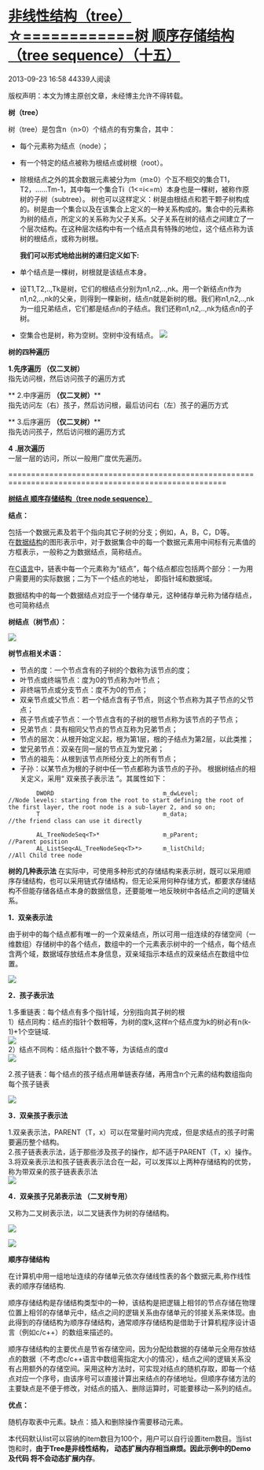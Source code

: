 # [非线性结构（tree）☆============树 顺序存储结构（tree sequence）（十五）][0]

2013-09-23 16:58  44339人阅读  

版权声明：本文为博主原创文章，未经博主允许不得转载。

**树（tree）**

树（tree）是包含n（n>0）个结点的有穷集合，其中：

* 每个元素称为结点（node）；
* 有一个特定的结点被称为根结点或树根（root）。
* 除根结点之外的其余数据元素被分为m（m≥0）个互不相交的集合T1，T2，……Tm-1，其中每一个集合Ti（1<=i<=m）本身也是一棵树，被称作原树的子树（subtree）。
  树也可以这样定义：树是由根结点和若干颗子树构成的。树是由一个集合以及在该集合上定义的一种关系构成的。集合中的元素称为树的结点，所定义的关系称为父子关系。父子关系在树的结点之间建立了一个层次结构。在这种层次结构中有一个结点具有特殊的地位，这个结点称为该树的根结点，或称为树根。

  
  **我们可以形式地给出树的递归定义如下:**

* 单个结点是一棵树，树根就是该结点本身。
* 设T1,T2,..,Tk是树，它们的根结点分别为n1,n2,..,nk。用一个新结点n作为n1,n2,..,nk的父亲，则得到一棵新树，结点n就是新树的根。我们称n1,n2,..,nk为一组兄弟结点，它们都是结点n的子结点。我们还称n1,n2,..,nk为结点n的子树。
* 空集合也是树，称为空树。空树中没有结点。
 ![][10]

**树的四种遍历**

**1.先序遍历 （仅二叉树）**  
   指先访问根，然后访问孩子的遍历方式  
   
**  2.中序遍历 **（仅二叉树）****   
   指先访问左（右）孩子，然后访问根，最后访问右（左）孩子的遍历方式  
  
**   3.后序遍历 **（仅二叉树）****  
   指先访问孩子，然后访问根的遍历方式  
  
 **4** **.层次遍历**  
   一层一层的访问，所以一般用广度优先遍历。

======================================================================================================

**[树结点 顺序存储结构（tree node sequence）][11]**

 **结点：**

 包括一个数据元素及若干个指向其它子树的分支；例如，A，B，C，D等。   
 在[数据结构][12]的图形表示中，对于数据集合中的每一个数据元素用中间标有元素值的方框表示，一般称之为数据结点，简称结点。

在[C语言][13]中，链表中每一个元素称为“结点”，每个结点都应包括两个部分：一为用户需要用的实际数据；二为下一个结点的地址， 即指针域和数据域。

数据结构中的每一个数据结点对应于一个储存单元，这种储存单元称为储存结点，也可简称结点

**树结点（树节点）：**

![][14]

**树节点相关术语：**

* 节点的度：一个节点含有的子树的个数称为该节点的度；
* 叶节点或终端节点：度为0的节点称为叶节点；
* 非终端节点或分支节点：度不为0的节点；
* 双亲节点或父节点：若一个结点含有子节点，则这个节点称为其子节点的父节点；
* 孩子节点或子节点：一个节点含有的子树的根节点称为该节点的子节点；
* 兄弟节点：具有相同父节点的节点互称为兄弟节点；
* 节点的层次：从根开始定义起，根为第1层，根的子结点为第2层，以此类推；
* 堂兄弟节点：双亲在同一层的节点互为堂兄弟；
* 节点的祖先：从根到该节点所经分支上的所有节点；
* 子孙：以某节点为根的子树中任一节点都称为该节点的子孙。
 根据树结点的相关定义，采用“ 双亲孩子表示法 ”。其属性如下：

```
        DWORD                               m_dwLevel;              //Node levels: starting from the root to start defining the root of the first layer, the root node is a sub-layer 2, and so on; 
        T                                   m_data;                 //the friend class can use it directly
    
        AL_TreeNodeSeq<T>*                  m_pParent;              //Parent position
        AL_ListSeq<AL_TreeNodeSeq<T>*>      m_listChild;            //All Child tree node
```
  
**树的几种表示法** 在实际中，可使用多种形式的存储结构来表示树，既可以采用顺序存储结构，也可以采用链式存储结构，但无论采用何种存储方式，都要求存储结构不但能存储各结点本身的数据信息，还要能唯一地反映树中各结点之间的逻辑关系。

**1．双亲表示法**

由于树中的每个结点都有唯一的一个双亲结点，所以可用一组连续的存储空间（一维数组）存储树中的各个结点，数组中的一个元素表示树中的一个结点，每个结点含两个域，数据域存放结点本身信息，双亲域指示本结点的双亲结点在数组中位置。

![][16]

**2．孩子表示法**

 1.多重链表：每个结点有多个指针域，分别指向其子树的根   
  1）结点同构：结点的指针个数相等，为树的度k,这样n个结点度为k的树必有n(k-1)+1个空链域.   
 ![][17]   
  2）结点不同构：结点指针个数不等，为该结点的度d   
  ![][18]   
  
 2.孩子链表：每个结点的孩子结点用单链表存储，再用含n个元素的结构数组指向每个孩子链表

![][19]

**3．双亲孩子表示法**

 1.双亲表示法，PARENT（T，x）可以在常量时间内完成，但是求结点的孩子时需要遍历整个结构。   
2.孩子链表表示法，适于那些涉及孩子的操作，却不适于PARENT（T，x）操作。  
3.将双亲表示法和孩子链表表示法合在一起，可以发挥以上两种存储结构的优势，称为带双亲的孩子链表表示法   
![][20]

**4．双亲孩子兄弟表示法 （二叉树专用）**

又称为二叉树表示法，以二叉链表作为树的存储结构。

![][21]

![][22]

**顺序存储结构**

在计算机中用一组地址连续的存储单元依次存储线性表的各个数据元素,称作线性表的顺序存储结构.

  
顺序存储结构是存储结构类型中的一种，该结构是把逻辑上相邻的节点存储在物理位置上相邻的存储单元中，结点之间的逻辑关系由存储单元的邻接关系来体现。由此得到的存储结构为顺序存储结构，通常顺序存储结构是借助于计算机程序设计语言（例如c/c++）的数组来描述的。

  
顺序存储结构的主要优点是节省存储空间，因为分配给数据的存储单元全用存放结点的数据（不考虑c/c++语言中数组需指定大小的情况），结点之间的逻辑关系没有占用额外的存储空间。采用这种方法时，可实现对结点的随机存取，即每一个结点对应一个序号，由该序号可以直接计算出来结点的存储地址。但顺序存储方法的主要缺点是不便于修改，对结点的插入、删除运算时，可能要移动一系列的结点。

**优点：**

随机存取表中元素。缺点：插入和删除操作需要移动元素。

  
本代码默认list可以容纳的item数目为100个，用户可以自行设置item数目。当list饱和时，**由于Tree是非线性结构， 动态扩展内存相当麻烦。因此示例中的Demo及代码 将不会动态扩展内存**。

[0]: /xiaoting451292510/article/details/11938215
[10]: http://img.blog.csdn.net/20130923165350734
[11]: http://blog.csdn.net/xiaoting451292510/article/details/11927641
[12]: http://lib.csdn.net/base/datastructure
[13]: http://lib.csdn.net/base/c
[14]: http://img.blog.csdn.net/20130920104934500
[15]: #
[16]: http://img.blog.csdn.net/20130923133857328
[17]: http://img.blog.csdn.net/20130923134124000
[18]: http://img.blog.csdn.net/20130923134139343
[19]: http://img.blog.csdn.net/20130923134204125
[20]: http://img.blog.csdn.net/20130923134244609
[21]: http://img.blog.csdn.net/20130923134453203
[22]: http://img.blog.csdn.net/20130923134547781